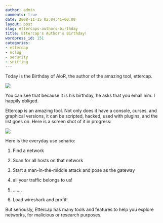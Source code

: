 ```yaml
---
author: admin
comments: true
date: 2008-11-15 02:04:41+00:00
layout: post
slug: ettercaps-authors-birthday
title: Ettercap's Author's Birthday!
wordpress_id: 151
categories:
- ettercap
- nclug
- security
- sniffing
---
```


Today is the Birthday of AloR, the author of the amazing tool, ettercap.

[![](/uploads/etter-terminal.png)](/uploads/etter-terminal.png)

You can see that because it is his birthday, he asks that you email him. I happily obliged.

Ettercap is an amazing tool. Not only does it have a console, curses, and graphical versions, it can be scripted, hacked, used with plugins, and the list goes on. Here is a screen shot of it in progress:

[![](/uploads/ettercap.png)](/uploads/ettercap.png)

Here is the everyday use senario:



	
  1. Find a network

	
  2. Scan for all hosts on that network

	
  3. Start a man-in-the-middle attack and pose as the gateway

	
  4. all your traffic belongs to us!

	
  5. .......

	
  6. Load wireshark and profit!


But seriously, Ettercap has many tools and features to help you explore networks, for malicious or research purposes.
